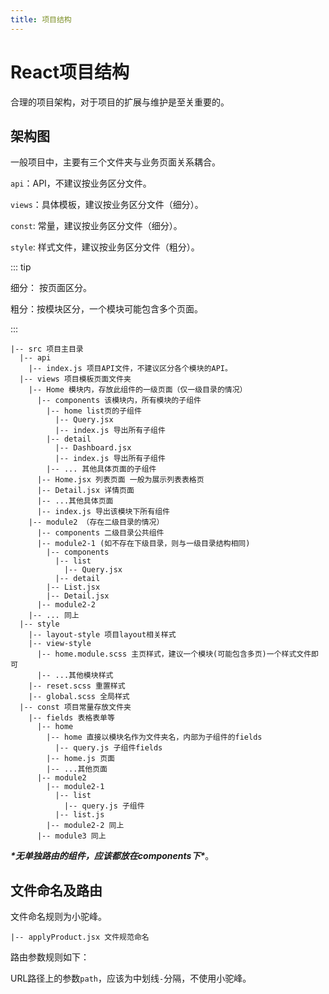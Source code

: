 ```yaml
---
title: 项目结构
---
```


# React项目结构

合理的项目架构，对于项目的扩展与维护是至关重要的。

## 架构图

一般项目中，主要有三个文件夹与业务页面关系耦合。

`api`：API，不建议按业务区分文件。

`views`：具体模板，建议按业务区分文件（细分）。

`const`: 常量，建议按业务区分文件（细分）。

`style`: 样式文件，建议按业务区分文件（粗分）。

::: tip

细分： 按页面区分。

粗分：按模块区分，一个模块可能包含多个页面。

:::

```
|-- src 项目主目录
  |-- api
    |-- index.js 项目API文件，不建议区分各个模块的API。
  |-- views 项目模板页面文件夹
    |-- Home 模块内，存放此组件的一级页面（仅一级目录的情况）
      |-- components 该模块内，所有模块的子组件
        |-- home list页的子组件
          |-- Query.jsx
          |-- index.js 导出所有子组件
        |-- detail
          |-- Dashboard.jsx
          |-- index.js 导出所有子组件
        |-- ... 其他具体页面的子组件
      |-- Home.jsx 列表页面 一般为展示列表表格页
      |-- Detail.jsx 详情页面
      |-- ...其他具体页面
      |-- index.js 导出该模块下所有组件
    |-- module2 （存在二级目录的情况）
      |-- components 二级目录公共组件
      |-- module2-1 (如不存在下级目录，则与一级目录结构相同)
        |-- components
          |-- list
            |-- Query.jsx
          |-- detail
        |-- List.jsx
        |-- Detail.jsx
      |-- module2-2
    |-- ... 同上
  |-- style
    |-- layout-style 项目layout相关样式
    |-- view-style
      |-- home.module.scss 主页样式，建议一个模块(可能包含多页)一个样式文件即可
      |-- ...其他模块样式
    |-- reset.scss 重置样式
    |-- global.scss 全局样式
  |-- const 项目常量存放文件夹
    |-- fields 表格表单等
      |-- home
        |-- home 直接以模块名作为文件夹名，内部为子组件的fields
          |-- query.js 子组件fields
        |-- home.js 页面
        |-- ...其他页面
      |-- module2
        |-- module2-1
          |-- list
            |-- query.js 子组件
          |-- list.js
        |-- module2-2 同上
      |-- module3 同上
```

***\*无单独路由的组件，应该都放在components下\****。

## 文件命名及路由

文件命名规则为小驼峰。

```
|-- applyProduct.jsx 文件规范命名
```

路由参数规则如下：

URL路径上的参数`path`，应该为中划线`-`分隔，不使用小驼峰。


